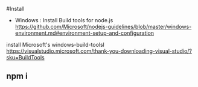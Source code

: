 #Install 
- Windows : 
Install Build tools for node.js
https://github.com/Microsoft/nodejs-guidelines/blob/master/windows-environment.md#environment-setup-and-configuration

install Microsoft's windows-build-toolsl https://visualstudio.microsoft.com/thank-you-downloading-visual-studio/?sku=BuildTools


npm i
---
